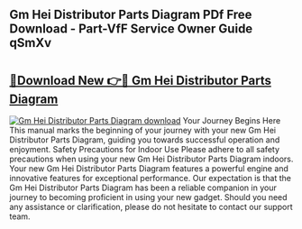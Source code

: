 ## Gm Hei Distributor Parts Diagram PDf Free Download - Part-VfF Service Owner Guide qSmXv

# <h2><a href="http://dftkm2.blite.top/?on=Gm+Hei+Distributor+Parts+Diagram">🔗Download New 👉🔴 Gm Hei Distributor Parts Diagram</a></h2>

[![Gm Hei Distributor Parts Diagram download](https://i.imgur.com/lujVjoI.png)](http://dftkm2.blite.top/?on=Gm+Hei+Distributor+Parts+Diagram)
Your Journey Begins Here This manual marks the beginning of your journey with your new Gm Hei Distributor Parts Diagram, guiding you towards successful operation and enjoyment. Safety Precautions for Indoor Use Please adhere to all safety precautions when using your new Gm Hei Distributor Parts Diagram indoors. Your new Gm Hei Distributor Parts Diagram features a powerful engine and innovative features for exceptional performance. Our expectation is that the Gm Hei Distributor Parts Diagram has been a reliable companion in your journey to becoming proficient in using your new gadget. Should you need any assistance or clarification, please do not hesitate to contact our support team.
